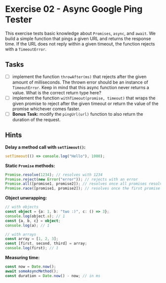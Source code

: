 # Exercise 02 - Async Google Ping Tester

This exercise tests basic knowledge about `Promises`, `async`, and `await`.
We build a simple function that pings a given URL and returns the response time. If the URL does not
reply within a given timeout, the function rejects with a `TimeoutError`.

## Tasks

- [ ] implement the function `throwAfter(ms)` that rejects after the given amount of milliseconds.
  The thrown error should be an instance of `TimeoutError`. Keep in mind that this async function
  never returns a value. What is the correct return type here?
- [ ] implement the function `withTimeout(promise, timeout)` that wraps the given promise to reject
  after the given timeout or return the value of the promise whichever comes faster.
- [ ] **Bonus Task:** modify the `pingUrl(url)` function to also return the duration of the request.

## Hints

**Delay a method call with `setTimeout()`:**

```typescript
setTimeout(() => console.log("Hello"), 1000);
```

**Static `Promise` methods:**

```typescript
Promise.resolve(1234); // resolves with 1234
Promise.reject(new Error("error")); // rejects with an error
Promise.all([promise1, promise2]); // resolves once all promises resolve, rejects if one rejects
Promise.race([promise1, promise2]); // resolves once the first promise resolves, rejects if the first rejects
```

**Object unwrapping:**

```typescript
// with objects
const object = {a: 1, b: "two :)", c: () => 3};
console.log(object.a); // 1
const {a, b, c} = object;
console.log(a); // 1

// with arrays
const array = [1, 2, 3];
const [first, second, third] = array;
console.log(first); // 1
```

**Measuring time:**

```typescript
const now = Date.now();
await someAsyncMethod();
const duration = Date.now() - now; // in ms
```